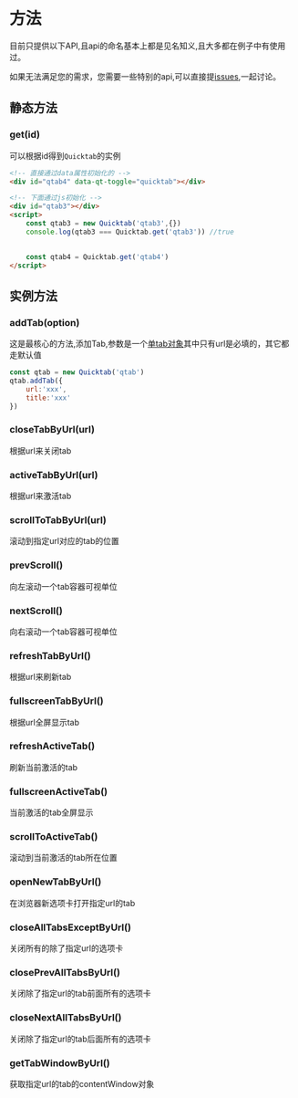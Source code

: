 # 方法

目前只提供以下API,且api的命名基本上都是见名知义,且大多都在例子中有使用过。


如果无法满足您的需求，您需要一些特别的api,可以直接提[issues](https://gitee.com/ajiho/quicktab/issues),一起讨论。



## 静态方法



### get(id)

可以根据id得到`Quicktab`的实例

```html
<!-- 直接通过data属性初始化的 -->
<div id="qtab4" data-qt-toggle="quicktab"></div>

<!-- 下面通过js初始化 -->
<div id="qtab3"></div>
<script>
    const qtab3 = new Quicktab('qtab3',{})
    console.log(qtab3 === Quicktab.get('qtab3')) //true
    

    const qtab4 = Quicktab.get('qtab4')
</script>
```


## 实例方法

### addTab(option)



这是最核心的方法,添加Tab,参数是一个[单tab对象](options.html#单tab默认选项)其中只有url是必填的，其它都走默认值


```js
const qtab = new Quicktab('qtab')
qtab.addTab({
    url:'xxx',
    title:'xxx'
})
```



### closeTabByUrl(url)

根据url来关闭tab

### activeTabByUrl(url)

根据url来激活tab

### scrollToTabByUrl(url)

滚动到指定url对应的tab的位置

### prevScroll()

向左滚动一个tab容器可视单位

### nextScroll()

向右滚动一个tab容器可视单位

### refreshTabByUrl()
根据url来刷新tab
### fullscreenTabByUrl()
根据url全屏显示tab
### refreshActiveTab()
刷新当前激活的tab
### fullscreenActiveTab()
当前激活的tab全屏显示
### scrollToActiveTab()
滚动到当前激活的tab所在位置
### openNewTabByUrl()
在浏览器新选项卡打开指定url的tab
### closeAllTabsExceptByUrl()
关闭所有的除了指定url的选项卡
### closePrevAllTabsByUrl()
关闭除了指定url的tab前面所有的选项卡
### closeNextAllTabsByUrl()
关闭除了指定url的tab后面所有的选项卡
### getTabWindowByUrl()
获取指定url的tab的contentWindow对象

